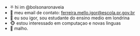 - ⛧ hi im @bolsonaronaveia
- 📩 meu email de contato: ferreira.mello.igor@escola.pr.gov.br
- 🐒 eu sou igor, sou estudante do ensino medio em londrina
- 🐵 estou interessado em computaçao e novas linguas
- 💪 malho.
